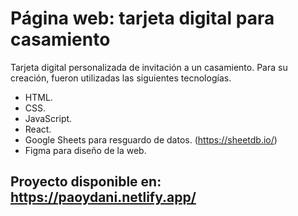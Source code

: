 # Página web: tarjeta digital para casamiento

Tarjeta digital personalizada de invitación a un casamiento. Para su creación, fueron utilizadas las siguientes tecnologías.

- HTML. 
- CSS.
- JavaScript.
- React.
- Google Sheets para resguardo de datos. (https://sheetdb.io/)
- Figma para diseño de la web.

## Proyecto disponible en: https://paoydani.netlify.app/
